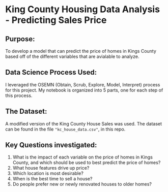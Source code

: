 # King County Housing Data Analysis - Predicting Sales Price

## Purpose:
To develop a model that can predict the price of homes in Kings County based off of the different variables that are avialable to analyze.

## Data Science Process Used:
I leveraged the OSEMN (Obtain, Scrub, Explore, Model, Interpret) process for this project. My notebook is organized into 5 parts, one for each step of this process.

## The Dataset:
A modified version of the King County House Sales was used.  The dataset can be found in the file `"kc_house_data.csv"`, in this repo.

## Key Questions investigated:
1. What is the impact of each variable on the price of homes in Kings County, and which should be used to best predict the price of homes?
2. What house features drive up price?
3. Which location is most desirable?
4. When is the best time to sell a house?
5. Do people prefer new or newly renovated houses to older homes?
